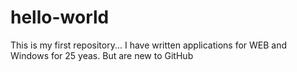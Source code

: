 # hello-world
This is my first repository...
I have written applications for WEB and Windows for 25 yeas.
But are new to GitHub

